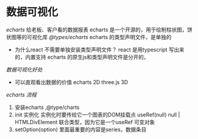 # 数据可视化

*echarts*
  给老板、客户看的数据报表
  echarts 是一个开源的，用于绘制柱状图，饼状图等的可视化库
*@types/echarts*
  echarts 的类型声明文件，是单独的
- 为什么react 不需要单独安装类型声明文件？
    react 是用typescript 写出来的，内置支持
    echarts 的原生js和类型声明文件是分开的，

*数据可视化好处*
- 可以直观看出数据的价值
  echarts 2D
  three.js 3D
  
*echarts 流程*
  1. 安装echarts ,@type/charts
  2. init 实例化
       实例化时要传给它一个图表的DOM挂载点
       useRef<HTMLDivElement>(null)
       null | HTMLDivElement 联合类型，因为它是一个useRef 可变对象
  3. setOption(option)
       里面最重要的内容是series，数据条目

